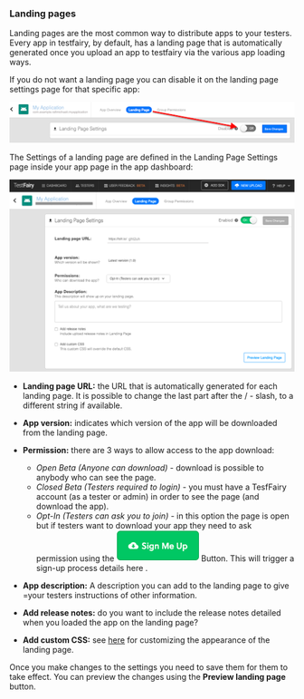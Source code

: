 ### Landing pages

Landing pages are the most common way to distribute apps to your testers.
Every app in testfairy, by default, has a landing page that is automatically generated once you upload an app to testfairy via the various app loading ways.

If you do not want a landing page you can disable it on the landing page settings page for that specific app:


![dissable landing page](/img/landing-pages-on-off.png)


The Settings of a landing page are defined in the Landing Page Settings page inside your app page in the app dashboard: 


![landing page settings](/img/landing-page-fields.png)


* **Landing page URL:** the URL that is automatically generated for each landing page. It is possible to change the last part after the / - slash, to a different string if available.

* **App version:** indicates which version of the app will be downloaded from the landing page.

* **Permission:**  there are 3 ways to allow access to the app download: 
  * _Open Beta (Anyone can download)_ - download is possible to anybody who  can see the page.
  * _Closed Beta (Testers required to login)_ - you must have a TesfFairy account (as a tester or admin) in order to see the page (and download the app).
  * _Opt-In (Testers can ask you to join)_ - in this option the page is open but if testers want to download your app they need to ask permission using the ![sing me up](/img/sign-me-up-button.png)
Button. This will trigger a sign-up process details here .

* **App description:** A description you can add to the landing page to give =your testers instructions of other information.

* **Add release notes:** do you want to include the release notes detailed when you loaded the app on the landing page?
* **Add custom CSS:**  see [here](https://docs.testfairy.com/FAQ/Landing_Page_Customization.html) for customizing the appearance of the landing page.


Once you make changes to the settings you need to save them for them to take effect. You can preview the changes using the **Preview landing page** button.
